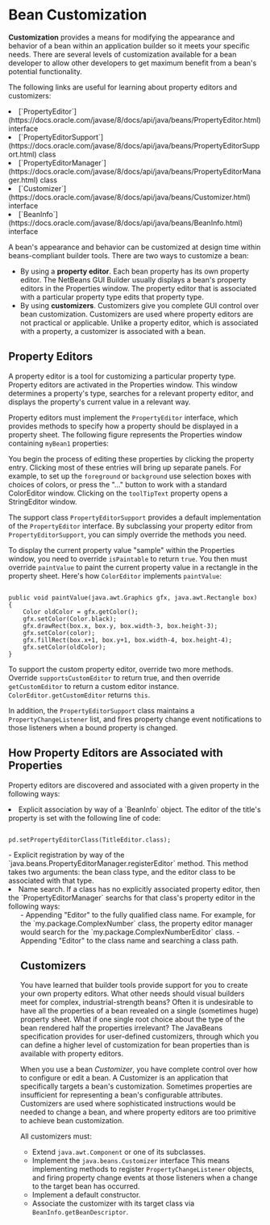 
# Bean Customization

**Customization** provides a means for modifying the appearance and behavior of a bean within an application builder so it meets your specific needs. There are several levels of customization available for a bean developer to allow other developers to get maximum benefit from a bean's potential functionality.

The following links are useful for learning about property editors and customizers:

<li>
[`PropertyEditor`](https://docs.oracle.com/javase/8/docs/api/java/beans/PropertyEditor.html) interface</li>
<li>
[`PropertyEditorSupport`](https://docs.oracle.com/javase/8/docs/api/java/beans/PropertyEditorSupport.html) class</li>
<li>
[`PropertyEditorManager`](https://docs.oracle.com/javase/8/docs/api/java/beans/PropertyEditorManager.html) class</li>
<li>
[`Customizer`](https://docs.oracle.com/javase/8/docs/api/java/beans/Customizer.html) interface</li>
<li>
[`BeanInfo`](https://docs.oracle.com/javase/8/docs/api/java/beans/BeanInfo.html) interface</li>

A bean's appearance and behavior can be customized at design time within beans-compliant builder tools. There are two ways to customize a bean:

- By using a **property editor**. Each bean property has its own property editor. The NetBeans GUI Builder usually displays a bean's property editors in the Properties window. The property editor that is associated with a particular property type edits that property type.
- By using **customizers**. Customizers give you complete GUI control over bean customization. Customizers are used where property editors are not practical or applicable. Unlike a property editor, which is associated with a property, a customizer is associated with a bean.

## Property Editors

A property editor is a tool for customizing a particular property type. Property editors are activated in the Properties window. This window determines a property's type, searches for a relevant property editor, and displays the property's current value in a relevant way.

Property editors must implement the `PropertyEditor` interface, which provides methods to specify how a property should be displayed in a property sheet. The following figure represents the Properties window containing `myBean1` properties:

You begin the process of editing these properties by clicking the property entry. Clicking most of these entries will bring up separate panels. For example, to set up the `foreground` or `background` use selection boxes with choices of colors, or press the "..." button to work with a standard ColorEditor window. Clicking on the `toolTipText` property opens a StringEditor window.

The support class `PropertyEditorSupport` provides a default implementation of the `PropertyEditor` interface. By subclassing your property editor from `PropertyEditorSupport`, you can simply override the methods you need.

To display the current property value "sample" within the Properties window, you need to override `isPaintable` to return `true`. You then must override `paintValue` to paint the current property value in a rectangle in the property sheet. Here's how `ColorEditor` implements `paintValue`:

```

public void paintValue(java.awt.Graphics gfx, java.awt.Rectangle box) {
    Color oldColor = gfx.getColor();
    gfx.setColor(Color.black);
    gfx.drawRect(box.x, box.y, box.width-3, box.height-3);
    gfx.setColor(color);
    gfx.fillRect(box.x+1, box.y+1, box.width-4, box.height-4);
    gfx.setColor(oldColor);
}

```

To support the custom property editor, override two more methods. Override `supportsCustomEditor` to return true, and then override `getCustomEditor` to return a custom editor instance. `ColorEditor.getCustomEditor` returns `this`.

In addition, the `PropertyEditorSupport` class maintains a `PropertyChangeListener` list, and fires property change event notifications to those listeners when a bound property is changed.

## <a name="findEditor" id="findEditor">How Property Editors are Associated with Properties</a>

Property editors are discovered and associated with a given property in the following ways:

<li>Explicit association by way of a `BeanInfo` object. The editor of the title's property is set with the following line of code:
<pre><code>
pd.setPropertyEditorClass(TitleEditor.class);
</code></pre>
</li>
- Explicit registration by way of the `java.beans.PropertyEditorManager.registerEditor` method. This method takes two arguments: the bean class type, and the editor class to be associated with that type.
<li>Name search. If a class has no explicitly associated property editor, then the `PropertyEditorManager` searchs for that class's property editor in the following ways:
<ul>
- Appending "Editor" to the fully qualified class name. For example, for the `my.package.ComplexNumber` class, the property editor manager would search for the `my.package.ComplexNumberEditor` class.
- Appending "Editor" to the class name and searching a class path.

## <a name="customizer" id="customizer">Customizers</a>

You have learned that builder tools provide support for you to create your own property editors. What other needs should visual builders meet for complex, industrial-strength beans? Often it is undesirable to have all the properties of a bean revealed on a single (sometimes huge) property sheet. What if one single root choice about the type of the bean rendered half the properties irrelevant? The JavaBeans specification provides for user-defined customizers, through which you can define a higher level of customization for bean properties than is available with property editors.

When you use a bean *Customizer*, you have complete control over how to configure or edit a bean. A Customizer is an application that specifically targets a bean's customization. Sometimes properties are insufficient for representing a bean's configurable attributes. Customizers are used where sophisticated instructions would be needed to change a bean, and where property editors are too primitive to achieve bean customization.

All customizers must:

- Extend `java.awt.Component` or one of its subclasses.
- Implement the `java.beans.Customizer` interface This means implementing methods to register `PropertyChangeListener` objects, and firing property change events at those listeners when a change to the target bean has occurred.
- Implement a default constructor.
- Associate the customizer with its target class via `BeanInfo.getBeanDescriptor`.
